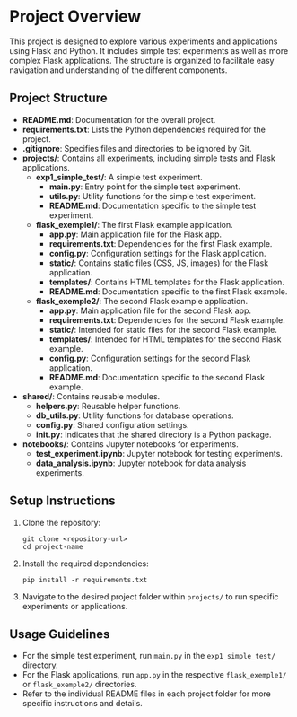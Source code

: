 # Project Overview

This project is designed to explore various experiments and applications using Flask and Python. It includes simple test experiments as well as more complex Flask applications. The structure is organized to facilitate easy navigation and understanding of the different components.

## Project Structure

- **README.md**: Documentation for the overall project.
- **requirements.txt**: Lists the Python dependencies required for the project.
- **.gitignore**: Specifies files and directories to be ignored by Git.
- **projects/**: Contains all experiments, including simple tests and Flask applications.
  - **exp1_simple_test/**: A simple test experiment.
    - **main.py**: Entry point for the simple test experiment.
    - **utils.py**: Utility functions for the simple test experiment.
    - **README.md**: Documentation specific to the simple test experiment.
  - **flask_exemple1/**: The first Flask example application.
    - **app.py**: Main application file for the Flask app.
    - **requirements.txt**: Dependencies for the first Flask example.
    - **config.py**: Configuration settings for the Flask application.
    - **static/**: Contains static files (CSS, JS, images) for the Flask application.
    - **templates/**: Contains HTML templates for the Flask application.
    - **README.md**: Documentation specific to the first Flask example.
  - **flask_exemple2/**: The second Flask example application.
    - **app.py**: Main application file for the second Flask app.
    - **requirements.txt**: Dependencies for the second Flask example.
    - **static/**: Intended for static files for the second Flask example.
    - **templates/**: Intended for HTML templates for the second Flask example.
    - **config.py**: Configuration settings for the second Flask application.
    - **README.md**: Documentation specific to the second Flask example.
- **shared/**: Contains reusable modules.
  - **helpers.py**: Reusable helper functions.
  - **db_utils.py**: Utility functions for database operations.
  - **config.py**: Shared configuration settings.
  - **__init__.py**: Indicates that the shared directory is a Python package.
- **notebooks/**: Contains Jupyter notebooks for experiments.
  - **test_experiment.ipynb**: Jupyter notebook for testing experiments.
  - **data_analysis.ipynb**: Jupyter notebook for data analysis experiments.

## Setup Instructions

1. Clone the repository:
   ```
   git clone <repository-url>
   cd project-name
   ```

2. Install the required dependencies:
   ```
   pip install -r requirements.txt
   ```

3. Navigate to the desired project folder within `projects/` to run specific experiments or applications.

## Usage Guidelines

- For the simple test experiment, run `main.py` in the `exp1_simple_test/` directory.
- For the Flask applications, run `app.py` in the respective `flask_exemple1/` or `flask_exemple2/` directories.
- Refer to the individual README files in each project folder for more specific instructions and details.